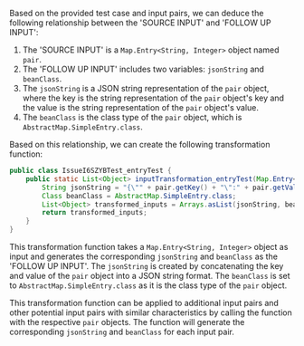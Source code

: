 Based on the provided test case and input pairs, we can deduce the following relationship between the 'SOURCE INPUT' and 'FOLLOW UP INPUT':

1. The 'SOURCE INPUT' is a `Map.Entry<String, Integer>` object named `pair`.
2. The 'FOLLOW UP INPUT' includes two variables: `jsonString` and `beanClass`.
3. The `jsonString` is a JSON string representation of the `pair` object, where the key is the string representation of the `pair` object's key and the value is the string representation of the `pair` object's value.
4. The `beanClass` is the class type of the `pair` object, which is `AbstractMap.SimpleEntry.class`.

Based on this relationship, we can create the following transformation function:

```java
public class IssueI6SZYBTest_entryTest {
    public static List<Object> inputTransformation_entryTest(Map.Entry<String, Integer> pair) {
        String jsonString = "{\"" + pair.getKey() + "\":" + pair.getValue() + "}";
        Class beanClass = AbstractMap.SimpleEntry.class;
        List<Object> transformed_inputs = Arrays.asList(jsonString, beanClass);
        return transformed_inputs;
    }
}
```

This transformation function takes a `Map.Entry<String, Integer>` object as input and generates the corresponding `jsonString` and `beanClass` as the 'FOLLOW UP INPUT'. The `jsonString` is created by concatenating the key and value of the `pair` object into a JSON string format. The `beanClass` is set to `AbstractMap.SimpleEntry.class` as it is the class type of the `pair` object.

This transformation function can be applied to additional input pairs and other potential input pairs with similar characteristics by calling the function with the respective `pair` objects. The function will generate the corresponding `jsonString` and `beanClass` for each input pair.
